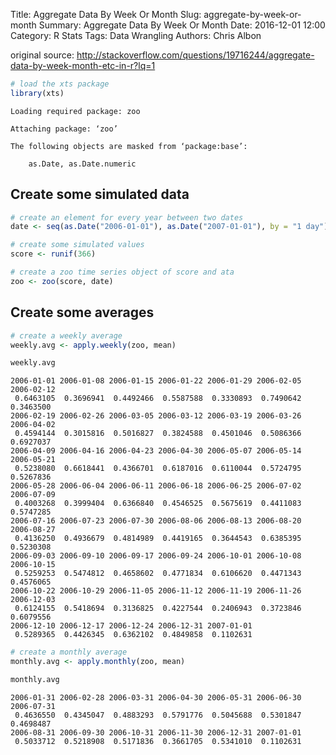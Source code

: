 Title: Aggregate Data By Week Or Month
Slug: aggregate-by-week-or-month
Summary: Aggregate Data By Week Or Month
Date: 2016-12-01 12:00
Category: R Stats
Tags: Data Wrangling
Authors: Chris Albon



original source: http://stackoverflow.com/questions/19716244/aggregate-data-by-week-month-etc-in-r?lq=1


```R
# load the xts package
library(xts)
```

    Loading required package: zoo

    Attaching package: ‘zoo’

    The following objects are masked from ‘package:base’:

        as.Date, as.Date.numeric



## Create some simulated data


```R
# create an element for every year between two dates
date <- seq(as.Date("2006-01-01"), as.Date("2007-01-01"), by = "1 day")

# create some simulated values
score <- runif(366)

# create a zoo time series object of score and ata
zoo <- zoo(score, date)
```

## Create some averages


```R
# create a weekly average
weekly.avg <- apply.weekly(zoo, mean)
```


```R
weekly.avg
```




    2006-01-01 2006-01-08 2006-01-15 2006-01-22 2006-01-29 2006-02-05 2006-02-12
     0.6463105  0.3696941  0.4492466  0.5587588  0.3330893  0.7490642  0.3463500
    2006-02-19 2006-02-26 2006-03-05 2006-03-12 2006-03-19 2006-03-26 2006-04-02
     0.4594144  0.3015816  0.5016827  0.3824588  0.4501046  0.5086366  0.6927037
    2006-04-09 2006-04-16 2006-04-23 2006-04-30 2006-05-07 2006-05-14 2006-05-21
     0.5238080  0.6618441  0.4366701  0.6187016  0.6110044  0.5724795  0.5267836
    2006-05-28 2006-06-04 2006-06-11 2006-06-18 2006-06-25 2006-07-02 2006-07-09
     0.4003268  0.3999404  0.6366840  0.4546525  0.5675619  0.4411083  0.5747285
    2006-07-16 2006-07-23 2006-07-30 2006-08-06 2006-08-13 2006-08-20 2006-08-27
     0.4136250  0.4936679  0.4814989  0.4419165  0.3644543  0.6385395  0.5230308
    2006-09-03 2006-09-10 2006-09-17 2006-09-24 2006-10-01 2006-10-08 2006-10-15
     0.5259253  0.5474812  0.4658602  0.4771834  0.6106620  0.4471343  0.4576065
    2006-10-22 2006-10-29 2006-11-05 2006-11-12 2006-11-19 2006-11-26 2006-12-03
     0.6124155  0.5418694  0.3136825  0.4227544  0.2406943  0.3723846  0.6079556
    2006-12-10 2006-12-17 2006-12-24 2006-12-31 2007-01-01
     0.5289365  0.4426345  0.6362102  0.4849858  0.1102631




```R
# create a monthly average
monthly.avg <- apply.monthly(zoo, mean)
```


```R
monthly.avg
```




    2006-01-31 2006-02-28 2006-03-31 2006-04-30 2006-05-31 2006-06-30 2006-07-31
     0.4636550  0.4345047  0.4883293  0.5791776  0.5045688  0.5301847  0.4698487
    2006-08-31 2006-09-30 2006-10-31 2006-11-30 2006-12-31 2007-01-01
     0.5033712  0.5218908  0.5171836  0.3661705  0.5341010  0.1102631
